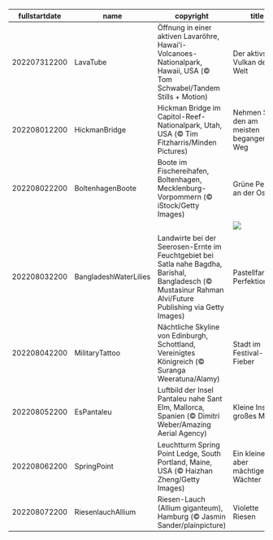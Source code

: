 |fullstartdate|name|copyright|title|image|
|--|--|--|--|--|
202207312200|LavaTube|Öffnung in einer aktiven Lavaröhre, Hawaiʻi-Volcanoes-Nationalpark, Hawaii, USA (© Tom Schwabel/Tandem Stills + Motion)|Der aktivste Vulkan der Welt|![](/de-DE/2022/08/202207312200LavaTube.jpg)|
202208012200|HickmanBridge|Hickman Bridge im Capitol-Reef-Nationalpark, Utah, USA (© Tim Fitzharris/Minden Pictures)|Nehmen Sie den am meisten begangenen Weg|![](/de-DE/2022/08/202208012200HickmanBridge.jpg)|
202208022200|BoltenhagenBoote|Boote im Fischereihafen, Boltenhagen, Mecklenburg-Vorpommern (© iStock/Getty Images)|Grüne Perle an der Ostsee|![](/de-DE/2022/08/202208022200BoltenhagenBoote.jpg)|
||||![](/de-DE/2022/08/.jpg)|
202208032200|BangladeshWaterLilies|Landwirte bei der Seerosen-Ernte im Feuchtgebiet bei Satla nahe Bagdha, Barishal, Bangladesch (© Mustasinur Rahman Alvi/Future Publishing via Getty Images)|Pastellfarbene Perfektion|![](/de-DE/2022/08/202208032200BangladeshWaterLilies.jpg)|
202208042200|MilitaryTattoo|Nächtliche Skyline von Edinburgh, Schottland, Vereinigtes Königreich (© Suranga Weeratuna/Alamy)|Stadt im Festival-Fieber|![](/de-DE/2022/08/202208042200MilitaryTattoo.jpg)|
202208052200|EsPantaleu|Luftbild der Insel Pantaleu nahe Sant Elm, Mallorca, Spanien (© Dimitri Weber/Amazing Aerial Agency)|Kleine Insel, großes Meer|![](/de-DE/2022/08/202208052200EsPantaleu.jpg)|
202208062200|SpringPoint|Leuchtturm Spring Point Ledge, South Portland, Maine, USA (© Haizhan Zheng/Getty Images)|Ein kleiner, aber mächtiger Wächter|![](/de-DE/2022/08/202208062200SpringPoint.jpg)|
202208072200|RiesenlauchAllium|Riesen-Lauch (Allium giganteum), Hamburg (© Jasmin Sander/plainpicture)|Violette Riesen|![](/de-DE/2022/08/202208072200RiesenlauchAllium.jpg)|
